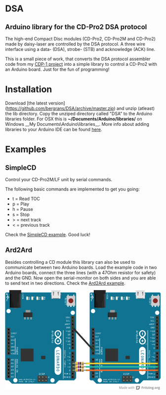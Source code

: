 DSA
===

Arduino library for the CD-Pro2 DSA protocol
--------------------------------------------

The high-end Compact Disc modules (CD-Pro2, CD-Pro2M and CD-Pro2) made by daisy-laser are controlled by the DSA protocol.
A three wire interface using a data- (DSA), strobe- (STB) and acknowledge (ACK) line.

This is a small piece of work, that converts the DSA protocol assembler code from my [CDP-1 project](http://www.bergrans.com/cd-pro/index.php) into a simple library to control a CD-Pro2 with an Arduino board. Just for the fun of programming!

Installation
============
Download [the latest version] (https://github.com/bergrans/DSA/archive/master.zip) and unzip (atleast) the lib directory. Copy the unziped directory called "DSA" to the Arduino libraries folder. For OSX this is __~/Documents/Arduino/libraries/__ on Windows __My Documents\Arduino\libraries\__. More info about adding libraries to your Arduino IDE can be found [here](http://www.arduino.cc/en/Hacking/Libraries).

Examples
========
SimpleCD
--------
Control your CD-Pro2M/LF unit by serial commands.

The following basic commands are implemented to get you going:
- t = Read TOC
- p = Play
- h = Pause
- s = Stop
- \> = next track
- \< = previous track

Check the [SimpleCD example](https://github.com/bergrans/DSA/blob/master/lib/DSA/examples/SimpleCD/SimpleCD.ino). Good luck!

Ard2Ard
-------
Besides controlling a CD module this library can also be used to communicate between two Arduino boards. Load the example code in two Arduino boards, connect the three lines (with a 47Ohm resistor for safety) and the GND. Now open the serial-monitor on both sides and you are able to send text in two directions. Check the [Ard2Ard example](https://github.com/bergrans/DSA/blob/master/lib/DSA/examples/Ard2Ard/Ard2Ard.ino).

![Ard2Ard](images/Ard2Ard_bb.png "Arduino to Arduino using the DSA protocol")
